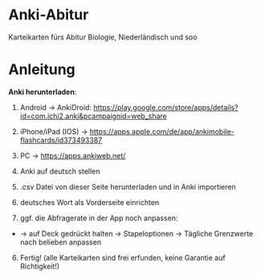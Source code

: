 # Anki-Abitur
Karteikarten fürs Abitur Biologie, Niederländisch und soo


# Anleitung
**Anki herunterladen**: 
1. Android -> AnkiDroid: https://play.google.com/store/apps/details?id=com.ichi2.anki&pcampaignid=web_share
1. iPhone/iPad (IOS) -> https://apps.apple.com/de/app/ankimobile-flashcards/id373493387
1. PC -> https://apps.ankiweb.net/

2. Anki auf deutsch stellen

3. .csv Datei von dieser Seite herunterladen und in Anki importieren
4. deutsches Wort als Vorderseite einrichten


5. ggf. die Abfragerate in der App noch anpassen:
- -> auf Deck gedrückt halten  -> Stapeloptionen -> Tägliche Grenzwerte nach belieben anpassen

6. Fertig!
(alle Karteikarten sind frei erfunden, keine Garantie auf Richtigkeit!)
